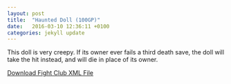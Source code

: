 ```yaml
---
layout: post
title:  "Haunted Doll (100GP)"
date:   2016-03-10 12:36:11 +0100
categories: jekyll update
---
```


This doll is very creepy. If its owner ever fails a third death save, the doll will take the hit instead, and will die in place of its owner.

<a href="{{site.url}}/for-the-players/items/haunted-doll.xml">Download Fight Club XML File</a>
